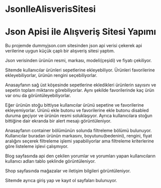 # JsonIleAlisverisSitesi
<h1><strong>Json Apisi ile Alışveriş Sitesi Yapımı</strong></h1>

<p>Bu projemde dummyjson.com sitesinden json api verisi çekerek api verilerine uygun küçük çaplı bir alışveriş sitesi yaptım.</p>
<p>Json verisinden ürünün resmi, markası, modeli(çeşidi) ve fiyatı çekiliyor.</p>
<p>Sitemde kullanıcılar ürünleri sepetlerine ekleyebiliyor. Ürünleri favorilerine ekleyebiliyorlar, ürünün rengini seçebiliyorlar.</p> <p>Anasayfanın sağ üst köşesinde sepetlerine ekledikleri ürünlerin sayısını ve sepetin toplam miktarını görebiliyorlar. Aynı şekilde favorilerinde kaç ürün var onu da görüntüleyebiliyorlar.</p> 
<p>Eğer ürünün stoğu bittiyse kullanıcılar ürünü sepetine ve favorilerine ekleyemiyorlar. Ürünü ekle butonu ve favorilerine ekle butonu disabled duruma geçiyor ve ürünün resmi soluklaşıyor. Ayrıca kullanıcılara stoğun bittiğine dair ekranda bir alert mesajı görüntüleniyor.</p>
<p>Anasayfanın container bölümünün solunda filtreleme bölümü bulunuyor. Kullanıcılar buradan ürünün markasını, boyutunu(bedenini),
rengini, fiyat aralığını seçerek filtreleme işlemi yapabiliyorlar ama filtreleme kriterlerine göre listeleme işlevi çalışmıyor.</p>
<p>Blog sayfasında api den çekilen yorumlar ve yorumları yapan kullanıcıların kullanıcı adları tablo şeklinde görüntüleniyor. </p>
<p>Shop sayfasında mağazalar ve iletişim bilgileri görüntüleniyor.</p>
<p>Sitemde ayrıca giriş yap ve kayıt ol sayfaları bulunuyor.</p>

